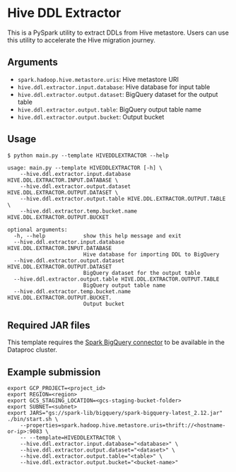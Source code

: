 # Hive DDL Extractor

This is a PySpark utility to extract DDLs from Hive metastore. Users can use this utility to accelerate the Hive migration journey.

## Arguments

* `spark.hadoop.hive.metastore.uris`: Hive metastore URI
* `hive.ddl.extractor.input.database`: Hive database for input table
* `hive.ddl.extractor.output.dataset`: BigQuery dataset for the output table
* `hive.ddl.extractor.output.table`: BigQuery output table name
* `hive.ddl.extractor.output.bucket`: Output bucket

## Usage

```
$ python main.py --template HIVEDDLEXTRACTOR --help

usage: main.py --template HIVEDDLEXTRACTOR [-h] \
    --hive.ddl.extractor.input.database HIVE.DDL.EXTRACTOR.INPUT.DATABASE \
    --hive.ddl.extractor.output.dataset HIVE.DDL.EXTRACTOR.OUTPUT.DATASET \
    --hive.ddl.extractor.output.table HIVE.DDL.EXTRACTOR.OUTPUT.TABLE \
    --hive.ddl.extractor.temp.bucket.name HIVE.DDL.EXTRACTOR.OUTPUT.BUCKET 

optional arguments:
  -h, --help            show this help message and exit
  --hive.ddl.extractor.input.database HIVE.DDL.EXTRACTOR.INPUT.DATABASE
                        Hive database for importing DDL to BigQuery
  --hive.ddl.extractor.output.dataset HIVE.DDL.EXTRACTOR.OUTPUT.DATASET
                        BigQuery dataset for the output table
  --hive.ddl.extractor.output.table HIVE.DDL.EXTRACTOR.OUTPUT.TABLE
                        BigQuery output table name
  --hive.ddl.extractor.temp.bucket.name HIVE.DDL.EXTRACTOR.OUTPUT.BUCKET.
                        Output bucket
```

## Required JAR files

This template requires the [Spark BigQuery connector](https://cloud.google.com/dataproc-serverless/docs/guides/bigquery-connector-spark-example) to be available in the Dataproc cluster.

## Example submission

```
export GCP_PROJECT=<project_id>
export REGION=<region>
export GCS_STAGING_LOCATION=<gcs-staging-bucket-folder>
export SUBNET=<subnet>
export JARS="gs://spark-lib/bigquery/spark-bigquery-latest_2.12.jar"
./bin/start.sh \
    --properties=spark.hadoop.hive.metastore.uris=thrift://<hostname-or-ip>:9083 \
    -- --template=HIVEDDLEXTRACTOR \
    --hive.ddl.extractor.input.database="<database>" \
    --hive.ddl.extractor.output.dataset="<dataset>" \
    --hive.ddl.extractor.output.table="<table>" \
    --hive.ddl.extractor.output.bucket="<bucket-name>"
```
